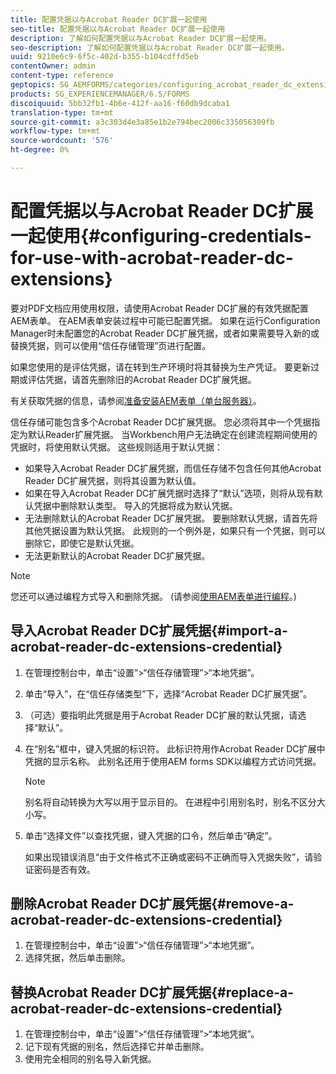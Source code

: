 ```yaml
---
title: 配置凭据以与Acrobat Reader DC扩展一起使用
seo-title: 配置凭据以与Acrobat Reader DC扩展一起使用
description: 了解如何配置凭据以与Acrobat Reader DC扩展一起使用。
seo-description: 了解如何配置凭据以与Acrobat Reader DC扩展一起使用。
uuid: 9210e6c9-6f5c-402d-b355-b104cdffd5eb
contentOwner: admin
content-type: reference
geptopics: SG_AEMFORMS/categories/configuring_acrobat_reader_dc_extensions
products: SG_EXPERIENCEMANAGER/6.5/FORMS
discoiquuid: 5bb32fb1-4b6e-412f-aa16-f60db9dcaba1
translation-type: tm+mt
source-git-commit: a3c303d4e3a85e1b2e794bec2006c335056309fb
workflow-type: tm+mt
source-wordcount: '576'
ht-degree: 0%

---
```



# 配置凭据以与Acrobat Reader DC扩展一起使用{#configuring-credentials-for-use-with-acrobat-reader-dc-extensions}

要对PDF文档应用使用权限，请使用Acrobat Reader DC扩展的有效凭据配置AEM表单。 在AEM表单安装过程中可能已配置凭据。 如果在运行Configuration Manager时未配置您的Acrobat Reader DC扩展凭据，或者如果需要导入新的或替换凭据，则可以使用“信任存储管理”页进行配置。

如果您使用的是评估凭据，请在转到生产环境时将其替换为生产凭证。 要更新过期或评估凭据，请首先删除旧的Acrobat Reader DC扩展凭据。

有关获取凭据的信息，请参阅[准备安装AEM表单（单台服务器）](https://www.adobe.com/go/learn_aemforms_prepareInstallsingle_63)。

信任存储可能包含多个Acrobat Reader DC扩展凭据。 您必须将其中一个凭据指定为默认Reader扩展凭据。 当Workbench用户无法确定在创建流程期间使用的凭据时，将使用默认凭据。 这些规则适用于默认凭据：

* 如果导入Acrobat Reader DC扩展凭据，而信任存储不包含任何其他Acrobat Reader DC扩展凭据，则将其设置为默认值。
* 如果在导入Acrobat Reader DC扩展凭据时选择了“默认”选项，则将从现有默认凭据中删除默认类型。 导入的凭据将成为默认凭据。
* 无法删除默认的Acrobat Reader DC扩展凭据。 要删除默认凭据，请首先将其他凭据设置为默认凭据。 此规则的一个例外是，如果只有一个凭据，则可以删除它，即使它是默认凭据。
* 无法更新默认的Acrobat Reader DC扩展凭据。

>[!NOTE]
>
>您还可以通过编程方式导入和删除凭据。 (请参阅[使用AEM表单进行编程](https://www.adobe.com/go/learn_aemforms_programming_63)。)

## 导入Acrobat Reader DC扩展凭据{#import-a-acrobat-reader-dc-extensions-credential}

1. 在管理控制台中，单击“设置”>“信任存储管理”>“本地凭据”。
1. 单击“导入”，在“信任存储类型”下，选择“Acrobat Reader DC扩展凭据”。
1. （可选）要指明此凭据是用于Acrobat Reader DC扩展的默认凭据，请选择“默认”。
1. 在“别名”框中，键入凭据的标识符。 此标识符用作Acrobat Reader DC扩展中凭据的显示名称。 此别名还用于使用AEM forms SDK以编程方式访问凭据。

   >[!NOTE]
   >
   >别名将自动转换为大写以用于显示目的。 在进程中引用别名时，别名不区分大小写。

1. 单击“选择文件”以查找凭据，键入凭据的口令，然后单击“确定”。

   如果出现错误消息“由于文件格式不正确或密码不正确而导入凭据失败”，请验证密码是否有效。

## 删除Acrobat Reader DC扩展凭据{#remove-a-acrobat-reader-dc-extensions-credential}

1. 在管理控制台中，单击“设置”>“信任存储管理”>“本地凭据”。
1. 选择凭据，然后单击删除。

## 替换Acrobat Reader DC扩展凭据{#replace-a-acrobat-reader-dc-extensions-credential}

1. 在管理控制台中，单击“设置”>“信任存储管理”>“本地凭据”。
1. 记下现有凭据的别名，然后选择它并单击删除。
1. 使用完全相同的别名导入新凭据。

